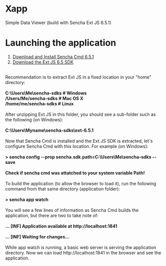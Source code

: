 # Xapp
Simple Data Viewer (build with Sencha Ext JS 6.5.1)
# Launching the application
<ol>
  <li>
    <a href='http://www.sencha.com/products/sencha-cmd/'>Download and Install Sencha Cmd 6.5.1</a>
  </li>
  <li>
    <a href='http://www.sencha.com/products/extjs/evaluate/'>Download the Ext JS 6.5 SDK</a>
  </li>
 </ol>
  <br>
  Recommendation is to extract Ext JS in a fixed location in your "home" directory:
  <br><br>
  <strong>
  C:\Users\Me\sencha-sdks    # Windows
  <br>
    /Users/Me/sencha-sdks      # Mac OS X
  <br>
    /home/me/sencha-sdks       # Linux
  </strong>
  <br><br>
  After unzipping Ext JS in this folder, you should see a sub-folder such as the following (on Windows):
  <br><br>
  <strong>
  C:\Users\Myname\sencha-sdks\ext-6.5.1
  </strong>
  <br><br>
  Now that Sencha Cmd is installed and the Ext JS SDK is extracted, let's configure Sencha Cmd with this location. For example (on Windows):
  <br><br>
  <strong>
  > sencha config --prop sencha.sdk.path=C:\Users\Me\sencha-sdks --save
  </strong>
  <br><br>
  <strong>
  Check if sencha cmd was attatched to your system variable Path!
  </strong>
<br><br>
To build the application (to allow the browser to load it), run the following command from that same directory (application folder):
<br><br>
<strong>
 > sencha app watch
</strong>
<br><br>
You will see a few lines of information as Sencha Cmd builds the application, but there are two to take note of:
<br><br>
<strong>
...
[INF] Application available at http://localhost:1841
<br><br>
...
[INF] Waiting for changes...
</strong>
<br><br>
While app watch is running, a basic web server is serving the application directory. Now we can load http://localhost:1841 in the browser and see the application.
